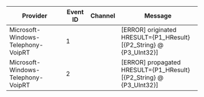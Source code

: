Provider                            |  Event ID  |  Channel  |  Message
------------------------------------|------------|-----------|---------------------------------------------------------------------
Microsoft-Windows-Telephony-VoipRT  |  1         |           |  [ERROR] originated HRESULT={P1_HResult} [{P2_String} @ {P3_UInt32}]
Microsoft-Windows-Telephony-VoipRT  |  2         |           |  [ERROR] propagated HRESULT={P1_HResult} [{P2_String} @ {P3_UInt32}]